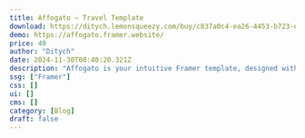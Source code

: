```yaml
---
title: Affogato — Travel Template
download: https://ditych.lemonsqueezy.com/buy/c837a0c4-ea26-4453-b723-e45262327c1b
demo: https://affogato.framer.website/
price: 49
author: "Ditych"
date: 2024-11-30T08:40:20.321Z
description: "Affogato is your intuitive Framer template, designed with responsive capabilities and seamless CMS integration to launch your travel platform swiftly."
ssg: ["Framer"]
css: []
ui: []
cms: []
category: [Blog]
draft: false
---
```

